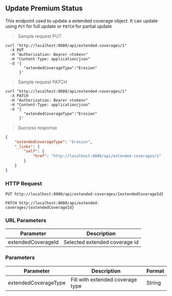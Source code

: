 ## Update Premium Status

This endpoint used to update a extended coverage object. It can update using <code>PUT</code> for full update or <code>PATCH</code> for partial update

> Sample request PUT

```shell
curl "http://localhost:8080/api/extended-coverages/1"
  -X PUT
  -H "Authorization: Bearer <token>"
  -H "Content-Type: application/json"
  -d '{
        "extendedCoverageType":"Erosion"
      }'
```

> Sample request PATCH

```shell
curl "http://localhost:8080/api/extended-coverages/1"
  -X PATCH
  -H "Authorization: Bearer <token>"
  -H "Content-Type: application/json"
  -d '{
        "extendedCoverageType":"Erosion"
      }'
```

> Success response

```json
{
    "extendedCoverageType": "Erosion",
    "_links": {
        "self": {
            "href": "http://localhost:8080/api/extended-coverages/1"
        }
    }
}
```

### HTTP Request

`PUT http://localhost:8080/api/extended-coverages/{extendedCoverageId}`

`PATCH http://localhost:8080/api/extended-coverages/{extendedCoverageId}`

### URL Parameters

Parameter | Description
--------- | -----------
extendedCoverageId | Selected extended coverage id

### Parameters

Parameter | Description | Format 
--------- | ----------- | ------ 
extendedCoverageType | Fill with extended coverage type | String